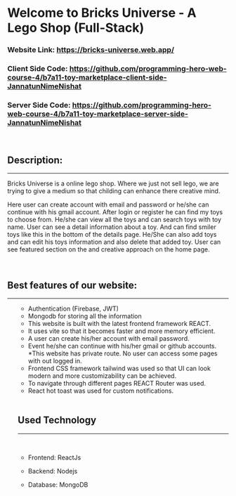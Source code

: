 # Welcome to Bricks Universe - A Lego Shop (Full-Stack)

### Website Link:  https://bricks-universe.web.app/

### Client Side Code:  https://github.com/programming-hero-web-course-4/b7a11-toy-marketplace-client-side-JannatunNimeNishat

### Server Side Code:  https://github.com/programming-hero-web-course-4/b7a11-toy-marketplace-server-side-JannatunNimeNishat

<br>

## Description:
<hr>
Bricks Universe is a online lego shop. Where we just not sell lego, we are trying to give a medium so that childing can enhance there creative mind. 

Here user can create account with email and password or he/she can continue with his gmail account. After login or register he can find my toys to choose from. He/she can view all the toys and can search toys with toy name. User can see a detail information about a toy. And can find smiler toys like this in the bottom of the details page. He/She can also add toys and can edit his toys information and also delete that added toy. User can see featured section on the and creative approach on the home page.

<br>

## Best features of our website:
<hr>
<ol>

* Authentication (Firebase, JWT)
* Mongodb for storing all the information 
* This website is built with the latest frontend framework REACT. 
* It uses vite so that it becomes faster and more memory efficient.
* A user can create his/her account with email password.
* Event he/she can continue with his/her gmail or github accounts.
*This website has private route. No user can access some pages with out logged in.
* Frontend CSS framework tailwind was used so that UI can look modern and more customizability can be achieved.   
* To navigate through different pages REACT Router was used.
* React hot toast was used for custom notifications.

<br>

## Used Technology
<hr>
<br>

* Frontend:  ReactJs

* Backend: Nodejs

* Database: MongoDB





